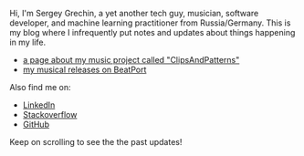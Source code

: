 Hi, I'm Sergey Grechin, a yet another tech guy, musician, software developer, and machine learning practitioner from Russia/Germany. This is my blog where I infrequently put notes and updates about things happening in my life.

* [a page about my music project called "ClipsAndPatterns"](https://grechin.org/clipsandpatterns.html)
* [my musical releases on BeatPort](https://www.beatport.com/artist/clipsandpatterns/625124)

Also find me on:
- [LinkedIn](https://www.linkedin.com/in/sergey-grechin-b2520832)
- [Stackoverflow](https://stackoverflow.com/users/1312695/sergey-grechin)
- [GitHub](https://github.com/hq9000)

Keep on scrolling to see the the past updates!